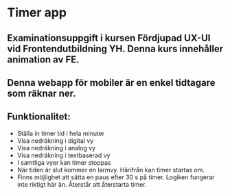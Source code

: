 # Timer app

## Examinationsuppgift i kursen Fördjupad UX-UI vid Frontendutbildning YH. Denna kurs innehåller animation av FE.

## Denna webapp för mobiler är en enkel tidtagare som räknar ner.
 
## Funktionalitet: 
* Ställa in timer tid i hela minuter
* Visa nedräkning i digital vy
* Visa nedräkning i analog vy
* Visa nedräkning i textbaserad vy
* I samtliga vyer kan timer stoppas
* När tiden är slut kommer en larmvy. Härifrån kan timer startas om.
* Finns möjlighet att sätta en paus efter 30 s på timer.
Logiken fungerar inte riktigt här än. Återstår att återstarta timer.